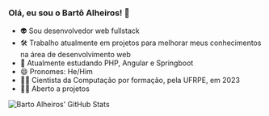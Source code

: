 ### Olá, eu sou o Bartô Alheiros! 👋
- 👽 Sou desenvolvedor web fullstack
- 🛠 Trabalho atualmente em projetos para melhorar meus conhecimentos na área de desenvolvimento web
- 🌱 Atualmente estudando PHP, Angular e Springboot
- 😄 Pronomes: He/Him
- 👨‍🎓 Cientista da Computação por formação, pela UFRPE, em 2023
- 🕵️‍♀️ Aberto a projetos

<img align="left" alt="Barto Alheiros' GitHub Stats" src="https://readme-stats-bartoalheiros.vercel.app/api?username=bartoalheiros&show_icons=true&hide_border=false&title_color=ff652f&icon_color=FFE400&bg_color=09131B&text_color=ffffff&border_color=0c1a25" />
